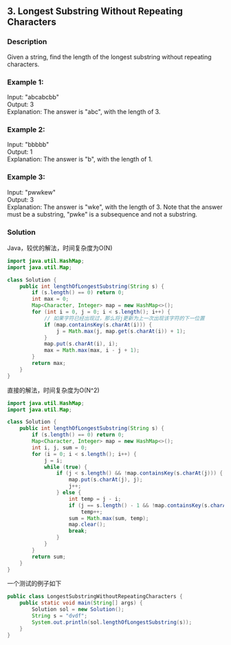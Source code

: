 ## 3. Longest Substring Without Repeating Characters

### Description
Given a string, find the length of the longest substring without repeating characters.

### Example 1:
Input: "abcabcbb"   
Output: 3    
Explanation: The answer is "abc", with the length of 3.    

### Example 2:
Input: "bbbbb"   
Output: 1    
Explanation: The answer is "b", with the length of 1.   

### Example 3:
Input: "pwwkew"   
Output: 3   
Explanation: The answer is "wke", with the length of 3. Note that the answer must be a substring, "pwke" is a subsequence and not a substring.

### Solution
Java，较优的解法，时间复杂度为O(N)
```Java
import java.util.HashMap;
import java.util.Map;

class Solution {
    public int lengthOfLongestSubstring(String s) {
        if (s.length() == 0) return 0;
        int max = 0;
        Map<Character, Integer> map = new HashMap<>();
        for (int i = 0, j = 0; i < s.length(); i++) {
            // 如果字符已经出现过，那么将j更新为上一次出现该字符的下一位置
            if (map.containsKey(s.charAt(i))) {
                j = Math.max(j, map.get(s.charAt(i)) + 1);
            }
            map.put(s.charAt(i), i);
            max = Math.max(max, i - j + 1);
        }
        return max;
    }
}
```
直接的解法，时间复杂度为O(N^2)
```Java
import java.util.HashMap;
import java.util.Map;

class Solution {
    public int lengthOfLongestSubstring(String s) {
        if (s.length() == 0) return 0;
        Map<Character, Integer> map = new HashMap<>();
        int i, j, sum = 0;
        for (i = 0; i < s.length(); i++) {
            j = i;
            while (true) {
                if (j < s.length() && !map.containsKey(s.charAt(j))) {
                    map.put(s.charAt(j), j);
                    j++;
                } else {
                    int temp = j - i;
                    if (j == s.length() - 1 && !map.containsKey(s.charAt(j)))
                        temp++;
                    sum = Math.max(sum, temp);
                    map.clear();
                    break;
                }
            }
        }
        return sum;
    }
}
```
一个测试的例子如下
```Java
public class LongestSubstringWithoutRepeatingCharacters {
    public static void main(String[] args) {
        Solution sol = new Solution();
        String s = "dvdf";
        System.out.println(sol.lengthOfLongestSubstring(s));
    }
}
```
